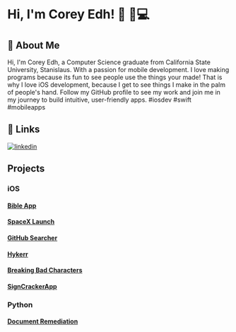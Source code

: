 # Hi, I'm Corey Edh! 👋 📱💻

## 🚀 About Me
Hi, I'm Corey Edh, a Computer Science graduate from California State University, Stanislaus. With a passion for mobile development. I love making programs because its fun to see people use the things your made! That is why I love iOS development, because I get to see things I make in the palm of people's hand. Follow my GitHub profile to see my work and join me in my journey to build intuitive, user-friendly apps. #iosdev #swift #mobileapps 

## 🔗 Links

[![linkedin](https://img.shields.io/badge/linkedin-0A66C2?style=for-the-badge&logo=linkedin&logoColor=white)](https://www.linkedin.com/in/coreyedh/)


## Projects 

### iOS

#### [Bible App](https://github.com/c-edh/Bible-App)

#### [SpaceX Launch](https://github.com/c-edh/iOS-SpaceX-Launches)

#### [GitHub Searcher](https://github.com/c-edh/GitHubSearcher)

#### [Hykerr](https://github.com/c-edh/Hykerr)

#### [Breaking Bad Characters](https://github.com/c-edh/iOSBreakingBadCharacter)

#### [SignCrackerApp](https://github.com/c-edh/SignCrackerApp)

### Python

#### [Document Remediation](https://github.com/c-edh/Document-Remediation)



